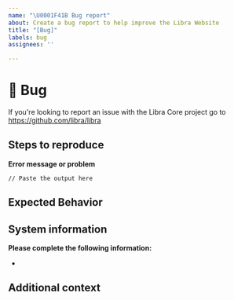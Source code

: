 ```yaml
---
name: "\U0001F41B Bug report"
about: Create a bug report to help improve the Libra Website
title: "[Bug]"
labels: bug
assignees: ''

---
```


# 🐛 Bug

If you're looking to report an issue with the Libra Core project go to https://github.com/libra/libra

<!-- A clear and concise description of what the bug is.

If you've uncovered a security issue, please email security@libra.org -->

## Steps to reproduce

<!-- Please include all steps to reproduce the issue -->

**Error message or problem**
```
// Paste the output here
```

## Expected Behavior

<!-- A clear and concise description of what you expected to happen. -->

## System information

**Please complete the following information:**
- <!-- Browser type and version -->


## Additional context

<!-- Add any other context about the problem here. -->
